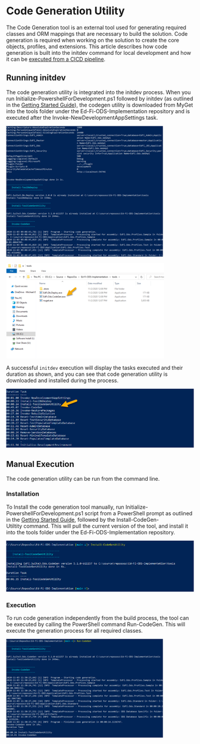 # Code Generation Utility

The Code Generation tool is an external tool used for generating required
classes and ORM mappings that are necessary to build the solution. Code
generation is required when working on the solution to create the core objects,
profiles, and extensions. This article describes how code generation is built
into the initdev command for local development and how it can be [executed from
a CICD
pipeline](https://edfi.atlassian.net/wiki/spaces/ODSAPIS3V72/pages/23299247/Code+Generation+Utility#CodeGenerationUtility-ManualExecution).

## Running initdev

The code generation utility is integrated into the initdev process. When you
run Initialize-PowershellForDevelopment.ps1 followed by initdev (as outlined in
the [Getting Started
Guide](../../getting-started/source-code-installation/readme.md)),
the codegen utility is downloaded from MyGet into the tools folder under
the Ed-Fi-ODS-Implementation repository and is executed after the
Invoke-NewDevelopmentAppSettings task.

![Depiction of the initdev process](../../img/image2020-11-3_11-23-42.png)

![Depiction of the initdev process](../../img/image2020-11-3_11-26-46.png)

A successful `initdev` execution will display the tasks executed and their
duration as shown, and you can see that code generation utility is downloaded
and installed during the process.

![Depiction of the initdev process](../../img/image2020-11-3_11-21-9.png)

## Manual Execution

The code generation utility can be run from the command line.

### Installation

To Install the code generation tool
manually, run Initialize-PowershellForDevelopment.ps1 script from a PowerShell
prompt as outlined in the [Getting Started
Guide](../../getting-started/source-code-installation/readme.md),
followed by the Install-CodeGen-Utiltity command. This will pull the current
version of the tool, and install it into the tools folder under
the Ed-Fi-ODS-Implementation repository.

![Depiction of the installation process](../../img/image2020-11-3_11-29-58.png)

### Execution

To run code generation independently from the build process, the tool can be
executed by calling the PowerShell command Run-CodeGen. This will execute the
generation process for all required classes.

![Depiction of the execution process](../../img/image2020-11-3_11-31-4.png)
